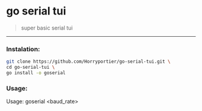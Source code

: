 # go serial tui
> super basic serial tui
----------



### Instalation:
```sh
git clone https://github.com/Horryportier/go-serial-tui.git \
cd go-serial-tui \
go install -o goserial
```

### Usage: 
Usage: goserial <port> <baud_rate>
